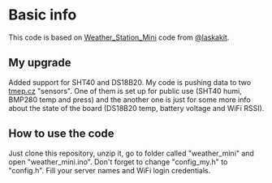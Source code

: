 # Basic info
This code is based on [Weather_Station_Mini](https://github.com/LaskaKit/Weather_Station_Mini) code from [@laskakit](https://github.com/LaskaKit). 

## My upgrade
Added support for SHT40 and DS18B20. My code is pushing data to two [tmep.cz](https://tmep.cz/) "sensors". One of them is set up for public use (SHT40 humi, BMP280 temp and press) and the another one is just for some more info about the state of the board (DS18B20 temp, battery voltage and WiFi RSSI).

## How to use the code
Just clone this repository, unzip it, go to folder called "weather_mini" and open "weather_mini.ino". Don't forget to change "config_my.h" to "config.h". Fill your server names and WiFi login credentials.
